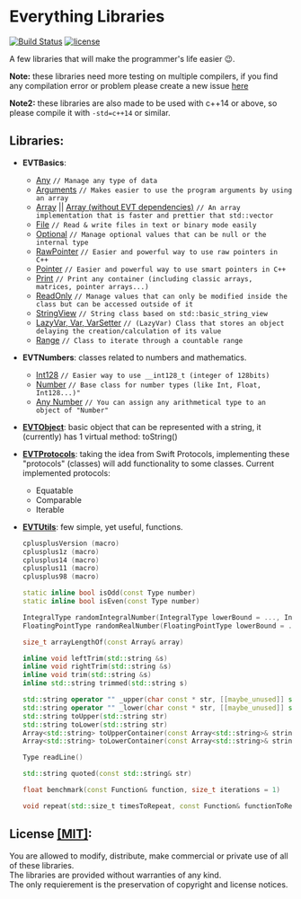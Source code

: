 # Everything Libraries

[![Build Status](https://travis-ci.org/illescasDaniel/EverythingLibs.svg?branch=master)](https://travis-ci.org/illescasDaniel/EverythingLibs)
[![license](https://img.shields.io/github/license/mashape/apistatus.svg?maxAge=2592000)](https://github.com/illescasDaniel/EverythingLibs/blob/master/LICENSE)

A few libraries that will make the programmer's life easier 😉.

**Note:** these libraries need more testing on multiple compilers, if you find any compilation error or problem please create a new issue [here](https://github.com/illescasDaniel/EverythingLibs/issues)

**Note2:** these libraries are also made to be used with c++14 or above, so please compile it with `-std=c++14` or similar.

Libraries:
-----------

- **EVTBasics**:

	- [Any](https://github.com/illescasDaniel/EverythingLibs/blob/master/EverythingLibs/include/EVTBasics/EVTAny.hpp) `// Manage any type of data`
	- [Arguments](https://github.com/illescasDaniel/EverythingLibs/blob/master/EverythingLibs/include/EVTBasics/EVTArguments.hpp) `// Makes easier to use the program arguments by using an array`
	- [Array](https://github.com/illescasDaniel/EverythingLibs/blob/master/EverythingLibs/include/EVTBasics/EVTArray.hpp) ||
	    [Array (without EVT dependencies)](https://github.com/illescasDaniel/Array.hpp)  `// An array implementation that is faster and prettier that std::vector`
	- [File](https://github.com/illescasDaniel/File) `// Read & write files in text or binary mode easily`
	- [Optional](https://github.com/illescasDaniel/Optional) `// Manage optional values that can be null or the internal type`
	- [RawPointer](https://github.com/illescasDaniel/EverythingLibs/blob/master/EverythingLibs/include/EVTBasics/EVTRawPointer.hpp) `// Easier and powerful way to use raw pointers in C++`
	- [Pointer](https://github.com/illescasDaniel/EverythingLibs/blob/master/EverythingLibs/include/EVTBasics/EVTPointer.hpp) `// Easier and powerful way to use smart pointers in C++`
	- [Print](https://github.com/illescasDaniel/print.hpp) `// Print any container (including classic arrays, matrices, pointer arrays...)`
	- [ReadOnly](https://github.com/illescasDaniel/Var-ReadOnly) `// Manage values that can only be modified inside the class but can be accessed outside of it`
	- [StringView](https://github.com/illescasDaniel/EverythingLibs/blob/master/EverythingLibs/include/EVTBasics/EVTString.hpp) `// String class based on std::basic_string_view`
	- [LazyVar, Var, VarSetter](https://github.com/illescasDaniel/EverythingLibs/blob/master/EverythingLibs/include/EVTBasics/EVTLazyVar.hpp) `// (LazyVar) Class that stores an object delaying the creation/calculation of its value`
	- [Range](https://github.com/illescasDaniel/EverythingLibs/blob/master/EverythingLibs/include/EVTBasics/EVTRange.hpp) `// Class to iterate through a countable range`

- **EVTNumbers**: classes related to numbers and mathematics.

	- [Int128](https://github.com/illescasDaniel/EverythingLibs/blob/master/EverythingLibs/include/EVTNumbers/EVTInt128.hpp) `// Easier way to use __int128_t (integer of 128bits)`
	- [Number](https://github.com/illescasDaniel/EverythingLibs/blob/master/EverythingLibs/include/EVTNumbers/EVTNumber.hpp) `// Base class for number types (like Int, Float, Int128...)"`
	- [Any Number](https://github.com/illescasDaniel/EverythingLibs/blob/master/EverythingLibs/include/EVTNumbers/EVTAnyNumber.hpp) `// You can assign any arithmetical type to an object of "Number"`
	
- **[EVTObject](https://github.com/illescasDaniel/EverythingLibs/blob/master/EverythingLibs/include/EVTNumbers/EVTObject.hpp)**: basic object that can be represented with a string, it (currently) has 1 virtual method: toString()

- **[EVTProtocols](https://github.com/illescasDaniel/EverythingLibs/blob/master/EverythingLibs/include/EVTNumbers/EVTProtocols.hpp)**: taking the idea from Swift Protocols, implementing these "protocols" (classes) will add functionality to some classes. Current implemented protocols:
	- Equatable
	- Comparable
	- Iterable

- **[EVTUtils](https://github.com/illescasDaniel/EverythingLibs/blob/master/EverythingLibs/include/EVTNumbers/EVTUtils.hpp)**: few simple, yet useful, functions.

	```c++
	cplusplusVersion (macro)
	cplusplus1z (macro)
	cplusplus14 (macro)
	cplusplus11 (macro)
	cplusplus98 (macro)

	static inline bool isOdd(const Type number)
	static inline bool isEven(const Type number)

	IntegralType randomIntegralNumber(IntegralType lowerBound = ..., IntegralType upperBound = ...)
	FloatingPointType randomRealNumber(FloatingPointType lowerBound = ..., FloatingPointType upperBound = ...)

	size_t arrayLengthOf(const Array& array)

	inline void leftTrim(std::string &s)
	inline void rightTrim(std::string &s)
	inline void trim(std::string &s)
	inline std::string trimmed(std::string s)

	std::string operator "" _upper(char const * str, [[maybe_unused]] std::size_t size)
	std::string operator "" _lower(char const * str, [[maybe_unused]] std::size_t size)
	std::string toUpper(std::string str)
	std::string toLower(std::string str)
	Array<std::string> toUpperContainer(const Array<std::string>& strings)
	Array<std::string> toLowerContainer(const Array<std::string>& strings)

	Type readLine()

	std::string quoted(const std::string& str)

	float benchmark(const Function& function, size_t iterations = 1)
	
	void repeat(std::size_t timesToRepeat, const Function& functionToRepeat)
	```
	
License [[MIT]](https://github.com/illescasDaniel/EverythingLibs/blob/master/LICENSE):
----------

You are allowed to modify, distribute, make commercial or private use of all of these libraries.<br>
The libraries are provided without warranties of any kind.<br>
The only requierement is the preservation of copyright and license notices.<br>
